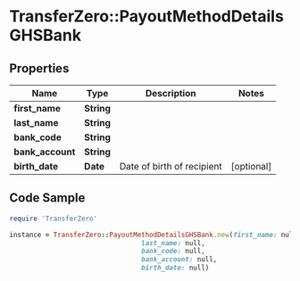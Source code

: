 # TransferZero::PayoutMethodDetailsGHSBank

## Properties

Name | Type | Description | Notes
------------ | ------------- | ------------- | -------------
**first_name** | **String** |  | 
**last_name** | **String** |  | 
**bank_code** | **String** |  | 
**bank_account** | **String** |  | 
**birth_date** | **Date** | Date of birth of recipient | [optional] 

## Code Sample

```ruby
require 'TransferZero'

instance = TransferZero::PayoutMethodDetailsGHSBank.new(first_name: null,
                                 last_name: null,
                                 bank_code: null,
                                 bank_account: null,
                                 birth_date: null)
```


